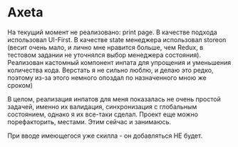 # Axeta

На текущий момент не реализовано: print page.
В качестве подхода использовал UI-First.
В качестве state менеджера использовал storeon (весит очень мало, и лично мне нравится больше, чем Redux, в тестовом задании не уточнялся выбор менеджера состояния).
Реализован кастомный компонент инпата для упрощения и уменьшения количества кода.
Верстать я не сильно люблю, и делаю это редко, поэтому из-за этого немного опоздал по назначенного мною же сроком)

В целом, реализация инпатов для меня показалась не очень простой задачей, именно их валидация, синхронизация с глобальным состоянием,
однако я их все-таки сделал. Проект еще можно порефакторить, местами. Этим сейчас и занимаюсь.

При вводе имеющегося уже скилла - он добавляться НЕ будет.
